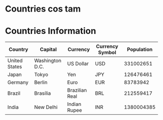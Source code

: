 # Countries cos tam

# Countries Information

| **Country**       | **Capital**       | **Currency**        | **Currency Symbol** | **Population** |
|-------------------|-------------------|---------------------|---------------------|----------------|
| United States     | Washington D.C.   | US Dollar           | USD                 | 331002651      |
| Japan             | Tokyo             | Yen                 | JPY                 | 126476461      |
| Germany           | Berlin            | Euro                | EUR                 | 83783942       |
| Brazil            | Brasília          | Brazilian Real      | BRL                 | 212559417      |
| India             | New Delhi         | Indian Rupee        | INR                 | 1380004385     |

